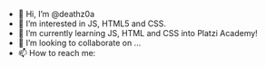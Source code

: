 - 👋 Hi, I’m @deathz0a
- 👀 I’m interested in JS, HTML5 and CSS.
- 🌱 I’m currently learning JS, HTML and CSS into Platzi Academy!
- 💞️ I’m looking to collaborate on ...
- 📫 How to reach me: 

<!---
deathz0a/deathz0a is a ✨ special ✨ repository because its `README.md` (this file) appears on your GitHub profile.
You can click the Preview link to take a look at your changes.
--->
